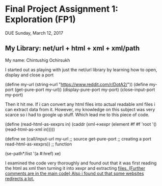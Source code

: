 # Final Project Assignment 1: Exploration (FP1)
DUE Sunday, March 12, 2017


## My Library: net/url + html + xml + xml/path
My name: Chintushig Ochirsukh

I started out as playing with just the net/url library by learning how to open, display and close a port

(define my-url (string->url "https://www.reddit.com/r/DotA2/"))
(define my-port (get-pure-port my-url))
(display-pure-port my-port)
(close-input-port my-port)

Then it hit me. If i can convert any html files into actual readable xml files i can extract data from it.
However, my knowledge on this subject was very scarce so i had to google up stuff. Which lead me to this piece of code. 

(define (read-html-as-xexprs in) 
  (caddr
   (xml->xexpr
    (element #f #f 'root '()
             (read-html-as-xml in)))))
  
(define xe (call/input-url my-url                ;; source
                           get-pure-port         ;; creating a port
                           read-html-as-xexprs)) ;; function

(se-path*/list '(a #:href) xe)

I examined the code very thoroughly and found out that it was first reading the html as xml then turning it into xexpr
and extracting <a href> files. (Further comments are in the main code)
Also i found out that some websites redirects a lot.  
